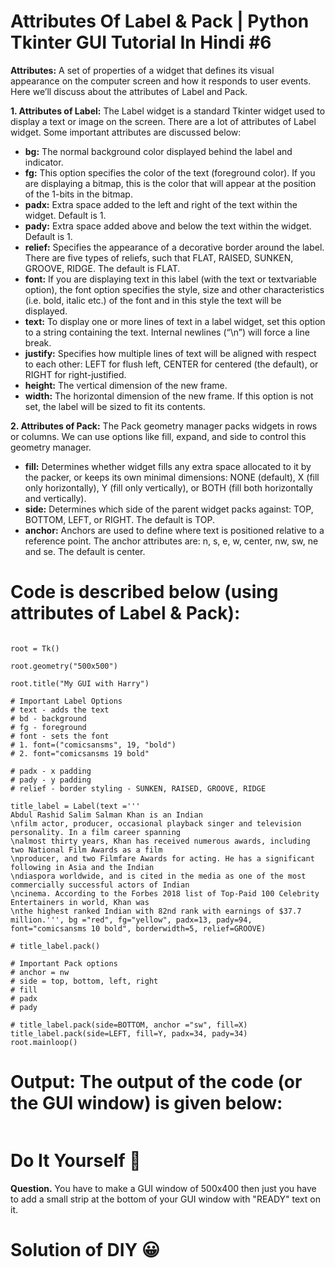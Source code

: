 # Attributes Of Label & Pack | Python Tkinter GUI Tutorial In Hindi #6
 
**Attributes:** A set of properties of a widget that defines its visual appearance on the computer screen and how it responds to user events. Here we’ll discuss about the attributes of Label and Pack.

**1. Attributes of Label:** The Label widget is a standard Tkinter widget used to display a text or image on the screen.  There are a lot of attributes of Label widget. Some important attributes are discussed below:
- **bg:** The normal background color displayed behind the label and indicator.
- **fg:** This option specifies the color of the text (foreground color). If you are displaying a bitmap, this is the color that will appear at the position of the 1-bits in the bitmap.
- **padx:** Extra space added to the left and right of the text within the widget. Default is 1.
- **pady:** Extra space added above and below the text within the widget. Default is 1.
- **relief:** Specifies the appearance of a decorative border around the label. There are five types of reliefs, such that FLAT, RAISED, SUNKEN, GROOVE, RIDGE. The default is FLAT.
- **font:** If you are displaying text in this label (with the text or textvariable option), the font option specifies the style, size and other characteristics (i.e. bold, italic etc.) of the font and in this style the text will be displayed.
- **text:** To display one or more lines of text in a label widget, set this option to a string containing the text. Internal newlines (“\n”) will force a line break.
- **justify:** Specifies how multiple lines of text will be aligned with respect to each other: LEFT for flush left, CENTER for centered (the default), or RIGHT for right-justified.
- **height:** The vertical dimension of the new frame.
- **width:** The horizontal dimension of the new frame. If this option is not set, the label will be sized to fit its contents.

**2. Attributes of Pack:** The Pack geometry manager packs widgets in rows or columns. We can use options like fill, expand, and side to control this geometry manager.
- **fill:** Determines whether widget fills any extra space allocated to it by the packer, or keeps its own minimal dimensions: NONE (default), X (fill only horizontally), Y (fill only vertically), or BOTH (fill both horizontally and vertically).
- **side:** Determines which side of the parent widget packs against: TOP, BOTTOM, LEFT, or RIGHT. The default is TOP.
- **anchor:** Anchors are used to define where text is positioned relative to a reference point. The anchor attributes are: n, s, e, w, center, nw, sw, ne and se. The default is center.

# Code is described below (using attributes of Label & Pack):

```from tkinter import *

root = Tk()

root.geometry("500x500")

root.title("My GUI with Harry")

# Important Label Options
# text - adds the text
# bd - background
# fg - foreground
# font - sets the font
# 1. font=("comicsansms", 19, "bold")
# 2. font="comicsansms 19 bold"

# padx - x padding
# pady - y padding
# relief - border styling - SUNKEN, RAISED, GROOVE, RIDGE

title_label = Label(text ='''
Abdul Rashid Salim Salman Khan is an Indian 
\nfilm actor, producer, occasional playback singer and television personality. In a film career spanning 
\nalmost thirty years, Khan has received numerous awards, including two National Film Awards as a film 
\nproducer, and two Filmfare Awards for acting. He has a significant following in Asia and the Indian 
\ndiaspora worldwide, and is cited in the media as one of the most commercially successful actors of Indian 
\ncinema. According to the Forbes 2018 list of Top-Paid 100 Celebrity Entertainers in world, Khan was 
\nthe highest ranked Indian with 82nd rank with earnings of $37.7 million.''', bg ="red", fg="yellow", padx=13, pady=94, font="comicsansms 10 bold", borderwidth=5, relief=GROOVE)

# title_label.pack()

# Important Pack options
# anchor = nw
# side = top, bottom, left, right
# fill
# padx
# pady

# title_label.pack(side=BOTTOM, anchor ="sw", fill=X)
title_label.pack(side=LEFT, fill=Y, padx=34, pady=34)
root.mainloop()
```

# Output: The output of the code (or the GUI window) is given below:

<img src="https://github.com/kishanrajput23/Learning-Tkinter/blob/main/CWH%20Tkinter%20Course/Lecture%206/label%20options%20output.png" alt="">

# Do It Yourself 🤔

**Question.** You have to make a GUI window of 500x400 then just you have to add a small strip at the bottom of your GUI window with "READY" text on it.

# Solution of DIY 😀

<img src="https://github.com/kishanrajput23/Learning-Tkinter/blob/main/CWH%20Tkinter%20Course/Lecture%206/practice%20output.png" alt="">
